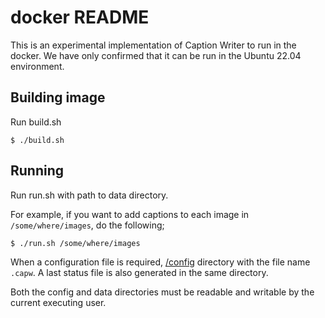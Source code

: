# docker README

This is an experimental implementation of Caption Writer to run in the docker.
We have only confirmed that it can be run in the Ubuntu 22.04 environment.

## Building image
Run build.sh

```
$ ./build.sh
```

## Running
Run run.sh with path to data directory.

For example, if you want to add captions to each image in `/some/where/images`, do the following;

```
$ ./run.sh /some/where/images
```

When a configuration file is required,  [/config](../config/) directory with the file name `.capw`.
A last status file is also generated in the same directory.

Both the config and data directories must be readable and writable by the current executing user.
